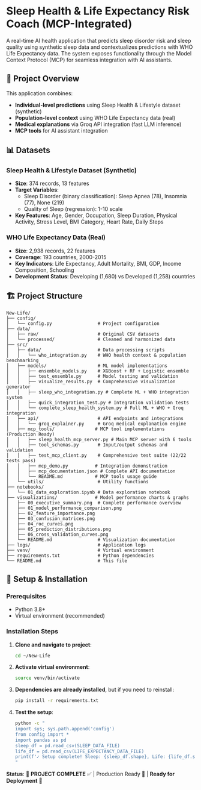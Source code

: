 # Sleep Health & Life Expectancy Risk Coach (MCP-Integrated)

A real-time AI health application that predicts sleep disorder risk and sleep quality using synthetic sleep data and contextualizes predictions with WHO Life Expectancy data. The system exposes functionality through the Model Context Protocol (MCP) for seamless integration with AI assistants.

## 🎯 Project Overview

This application combines:
- **Individual-level predictions** using Sleep Health & Lifestyle dataset (synthetic)
- **Population-level context** using WHO Life Expectancy data (real)
- **Medical explanations** via Groq API integration (fast LLM inference)
- **MCP tools** for AI assistant integration

## 📊 Datasets

### Sleep Health & Lifestyle Dataset (Synthetic)
- **Size**: 374 records, 13 features
- **Target Variables**: 
  - Sleep Disorder (binary classification): Sleep Apnea (78), Insomnia (77), None (219)
  - Quality of Sleep (regression): 1-10 scale
- **Key Features**: Age, Gender, Occupation, Sleep Duration, Physical Activity, Stress Level, BMI Category, Heart Rate, Daily Steps

### WHO Life Expectancy Data (Real)
- **Size**: 2,938 records, 22 features
- **Coverage**: 193 countries, 2000-2015
- **Key Indicators**: Life Expectancy, Adult Mortality, BMI, GDP, Income Composition, Schooling
- **Development Status**: Developing (1,680) vs Developed (1,258) countries

## 🏗️ Project Structure

```
New-Life/
├── config/
│   └── config.py                 # Project configuration
├── data/
│   ├── raw/                      # Original CSV datasets
│   └── processed/                # Cleaned and harmonized data
├── src/
│   ├── data/                     # Data processing scripts
│   │   └── who_integration.py    # WHO health context & population benchmarking
│   ├── models/                   # ML model implementations
│   │   ├── ensemble_models.py    # XGBoost + RF + Logistic ensemble
│   │   ├── test_ensemble.py      # Model testing and validation
│   │   ├── visualize_results.py  # Comprehensive visualization generator
│   │   ├── sleep_who_integration.py # Complete ML + WHO integration system
│   │   ├── quick_integration_test.py # Integration validation tests
│   │   └── complete_sleep_health_system.py # Full ML + WHO + Groq integration
│   ├── api/                      # API endpoints and integrations
│   │   └── groq_explainer.py     # Groq medical explanation engine
│   ├── mcp_tools/               # MCP tool implementations (Production Ready)
│   │   ├── sleep_health_mcp_server.py # Main MCP server with 6 tools
│   │   ├── tool_schemas.py       # Input/output schemas and validation
│   │   ├── test_mcp_client.py    # Comprehensive test suite (22/22 tests pass)
│   │   ├── mcp_demo.py          # Integration demonstration
│   │   ├── mcp_documentation.json # Complete API documentation
│   │   └── README.md            # MCP tools usage guide
│   └── utils/                    # Utility functions
├── notebooks/
│   └── 01_data_exploration.ipynb # Data exploration notebook
├── visualizations/              # Model performance charts & graphs
│   ├── 00_executive_summary.png  # Complete performance overview
│   ├── 01_model_performance_comparison.png
│   ├── 02_feature_importance.png
│   ├── 03_confusion_matrices.png
│   ├── 04_roc_curves.png
│   ├── 05_prediction_distributions.png
│   ├── 06_cross_validation_curves.png
│   └── README.md                 # Visualization documentation
├── logs/                         # Application logs
├── venv/                         # Virtual environment
├── requirements.txt              # Python dependencies
└── README.md                     # This file
```

## 🚀 Setup & Installation

### Prerequisites
- Python 3.8+
- Virtual environment (recommended)

### Installation Steps

1. **Clone and navigate to project**:
   ```bash
   cd ~/New-Life
   ```

2. **Activate virtual environment**:
   ```bash
   source venv/bin/activate
   ```

3. **Dependencies are already installed**, but if you need to reinstall:
   ```bash
   pip install -r requirements.txt
   ```

4. **Test the setup**:
   ```bash
   python -c "
   import sys; sys.path.append('config')
   from config import *
   import pandas as pd
   sleep_df = pd.read_csv(SLEEP_DATA_FILE)
   life_df = pd.read_csv(LIFE_EXPECTANCY_DATA_FILE)
   print(f'✓ Setup complete! Sleep: {sleep_df.shape}, Life: {life_df.shape}')
   "
   ```


**Status**: 🎉 **PROJECT COMPLETE** ✅ | Production Ready 🚀 | **Ready for Deployment** 🌟
